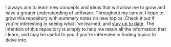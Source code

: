 I always aim to learn new concepts and ideas that will allow me to grow and have a greater understanding of software. Throughout my career, I hope to grow this repository with summary notes on new topics. Check it out if you're interesting in seeing what I've learned, and [stay up to date](https://github.com/kevintpeng/Learn-Something-Everyday/subscription). The intention of this repository is simply to help me retain all the information that I learn, and may be useful to you if you're interested in finding topics to delve into.
